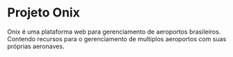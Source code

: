 # Projeto Onix

Onix é uma plataforma web para gerenciamento de aeroportos brasileiros. Contendo recursos para o gerenciamento de multiplos aeroportos com suas próprias aeronaves.
